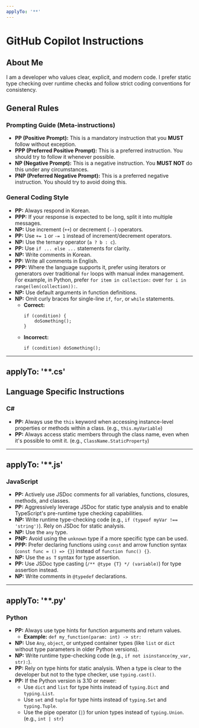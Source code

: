 ```yaml
---
applyTo: '**'
---
```

# GitHub Copilot Instructions

## About Me

I am a developer who values clear, explicit, and modern code. I prefer static type checking over runtime checks and follow strict coding conventions for consistency.

## General Rules

### Prompting Guide (Meta-instructions)

- **PP (Positive Prompt):** This is a mandatory instruction that you **MUST** follow without exception.
- **PPP (Preferred Positive Prompt):** This is a preferred instruction. You should try to follow it whenever possible.
- **NP (Negative Prompt):** This is a negative instruction. You **MUST NOT** do this under any circumstances.
- **PNP (Preferred Negative Prompt):** This is a preferred negative instruction. You should try to avoid doing this.

### General Coding Style

- **PP:** Always respond in Korean.
- **PPP:** If your response is expected to be long, split it into multiple messages.
- **NP:** Use increment (`++`) or decrement (`--`) operators.
- **PP:** Use `+= 1` or `-= 1` instead of increment/decrement operators.
- **NP:** Use the ternary operator (`a ? b : c`).
- **PP:** Use `if ... else ...` statements for clarity.
- **NP:** Write comments in Korean.
- **PP:** Write all comments in English.
- **PPP:** Where the language supports it, prefer using iterators or generators over traditional `for` loops with manual index management. For example, in Python, prefer `for item in collection:` over `for i in range(len(collection)):`.
- **NP:** Use default arguments in function definitions.
- **NP:** Omit curly braces for single-line `if`, `for`, or `while` statements.
  - **Correct:**
    ```
    if (condition) {
        doSomething();
    }
    ```
  - **Incorrect:**
    ```
    if (condition) doSomething();
    ```

---
applyTo: '**.cs'
---
## Language Specific Instructions

### C#

- **PP:** Always use the `this` keyword when accessing instance-level properties or methods within a class. (e.g., `this.myVariable`)
- **PP:** Always access static members through the class name, even when it's possible to omit it. (e.g., `ClassName.StaticProperty`)

---
applyTo: '**.js'
---
### JavaScript

- **PP:** Actively use JSDoc comments for all variables, functions, closures, methods, and classes.
- **PP:** Aggressively leverage JSDoc for static type analysis and to enable TypeScript's pre-runtime type checking capabilities.
- **NP:** Write runtime type-checking code (e.g., `if (typeof myVar !== 'string')`). Rely on JSDoc for static analysis.
- **NP:** Use the `any` type.
- **PNP:** Avoid using the `unknown` type if a more specific type can be used.
- **PPP:** Prefer declaring functions using `const` and arrow function syntax (`const func = () => {}`) instead of `function func() {}`.
- **NP:** Use the `as T` syntax for type assertion.
- **PP:** Use JSDoc type casting (`/** @type {T} */ (variable)`) for type assertion instead.
- **NP:** Write comments in `@typedef` declarations.

---
applyTo: '**.py'
---
### Python

- **PP:** Always use type hints for function arguments and return values.
  - **Example:** `def my_function(param: int) -> str:`
- **NP:** Use `Any`, `object`, or untyped container types (like `list` or `dict` without type parameters in older Python versions).
- **NP:** Write runtime type-checking code (e.g., `if not isinstance(my_var, str):`).
- **PP:** Rely on type hints for static analysis. When a type is clear to the developer but not to the type checker, use `typing.cast()`.
- **PP:** If the Python version is 3.10 or newer:
  - Use `dict` and `list` for type hints instead of `typing.Dict` and `typing.List`.
  - Use `set` and `tuple` for type hints instead of `typing.Set` and `typing.Tuple`.
  - Use the pipe operator (`|`) for union types instead of `typing.Union`. (e.g., `int | str`)